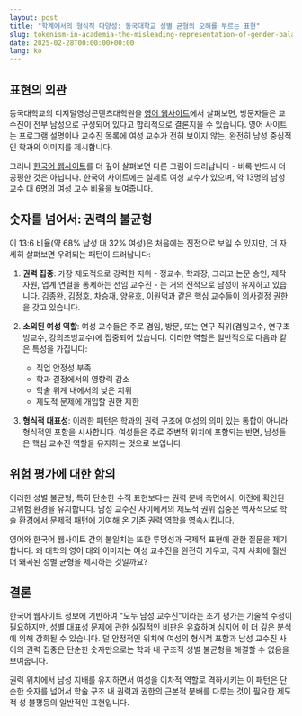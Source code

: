 ```yaml
---
layout: post
title: "학계에서의 형식적 다양성: 동국대학교 성별 균형의 오해를 부르는 표현"
slug: tokenism-in-academia-the-misleading-representation-of-gender-balance-at-dongguk-university-ko
date: 2025-02-28T00:00:00+00:00
lang: ko
---
```


## 표현의 외관

동국대학교의 디지털영상콘텐츠대학원을 [영어 웹사이트](https://www.dongguk.edu/eng/dandae/122)에서 살펴보면, 방문자들은 교수진이 전부 남성으로 구성되어 있다고 합리적으로 결론지을 수 있습니다. 영어 사이트는 프로그램 설명이나 교수진 목록에 여성 교수가 전혀 보이지 않는, 완전히 남성 중심적인 학과의 이미지를 제시합니다.

그러나 [한국어 웹사이트](https://dic.dongguk.edu/professor/list?professor_haggwa_type=PROFH_088)를 더 깊이 살펴보면 다른 그림이 드러납니다 - 비록 반드시 더 공평한 것은 아닙니다. 한국어 사이트에는 실제로 여성 교수가 있으며, 약 13명의 남성 교수 대 6명의 여성 교수 비율을 보여줍니다.

## 숫자를 넘어서: 권력의 불균형

이 13:6 비율(약 68% 남성 대 32% 여성)은 처음에는 진전으로 보일 수 있지만, 더 자세히 살펴보면 우려되는 패턴이 드러납니다:

1. **권력 집중**: 가장 제도적으로 강력한 지위 - 정교수, 학과장, 그리고 논문 승인, 제작 자원, 업계 연결을 통제하는 선임 교수진 - 는 거의 전적으로 남성이 유지하고 있습니다. 김종완, 김정호, 차승재, 양윤호, 이원덕과 같은 핵심 교수들이 의사결정 권한을 갖고 있습니다.

2. **소외된 여성 역할**: 여성 교수들은 주로 겸임, 방문, 또는 연구 직위(겸임교수, 연구초빙교수, 강의초빙교수)에 집중되어 있습니다. 이러한 역할은 일반적으로 다음과 같은 특성을 가집니다:
   - 직업 안정성 부족
   - 학과 결정에서의 영향력 감소
   - 학술 위계 내에서의 낮은 지위
   - 제도적 문제에 개입할 권한 제한

3. **형식적 대표성**: 이러한 패턴은 학과의 권력 구조에 여성의 의미 있는 통합이 아니라 형식적인 포함을 시사합니다. 여성들은 주로 주변적 위치에 포함되는 반면, 남성들은 핵심 교수진 역할을 유지하는 것으로 보입니다.

## 위험 평가에 대한 함의

이러한 성별 불균형, 특히 단순한 수적 표현보다는 권력 분배 측면에서, 이전에 확인된 고위험 환경을 유지합니다. 남성 교수진 사이에서의 제도적 권위 집중은 역사적으로 학술 환경에서 문제적 패턴에 기여해 온 기존 권력 역학을 영속시킵니다.

영어와 한국어 웹사이트 간의 불일치는 또한 투명성과 국제적 표현에 관한 질문을 제기합니다. 왜 대학의 영어 대외 이미지는 여성 교수진을 완전히 지우고, 국제 사회에 훨씬 더 왜곡된 성별 균형을 제시하는 것일까요?

## 결론

한국어 웹사이트 정보에 기반하여 "모두 남성 교수진"이라는 초기 평가는 기술적 수정이 필요하지만, 성별 대표성 문제에 관한 실질적인 비판은 유효하며 심지어 이 더 깊은 분석에 의해 강화될 수 있습니다. 덜 안정적인 위치에 여성의 형식적 포함과 남성 교수진 사이의 권력 집중은 단순한 숫자만으로는 학과 내 구조적 성별 불균형을 해결할 수 없음을 보여줍니다.

권력 위치에서 남성 지배를 유지하면서 여성을 이차적 역할로 격하시키는 이 패턴은 단순한 숫자를 넘어서 학술 구조 내 권력과 권한의 근본적 분배를 다루는 것이 필요한 제도적 성 불평등의 일반적인 표현입니다. 